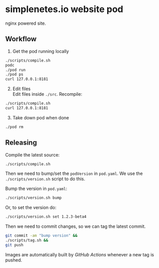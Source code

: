 # simplenetes.io website pod

nginx powered site.

## Workflow
1. Get the pod running locally  
```sh
./scripts/compile.sh
podc
./pod run
./pod ps
curl 127.0.0.1:8181
```

2.  Edit files  
Edit files inside `./src`.
Recompile:  
```sh
./scripts/compile.sh
curl 127.0.0.1:8181
```

3. Take down pod when done
```sh
./pod rm
```

## Releasing

Compile the latest source:  
```sh
./scripts/compile.sh
```

Then we need to bump/set the `podVersion` in `pod.yaml`. We use the `./scripts/version.sh` script to do this.

Bump the version in `pod.yaml`:  
```sh
./scripts/version.sh bump
```

Or, to set the version do:  
```sh
./scripts/version.sh set 1.2.3-beta4
```

Then we need to commit changes, so we can tag the latest commit.  
```sh
git commit -am "bump version" &&
./scripts/tag.sh &&
git push
```

Images are automatically built by _GitHub Actions_ whenever a new tag is pushed.
